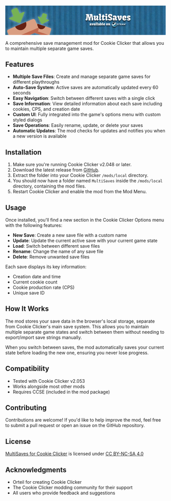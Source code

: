 ![Banner](assets/github_banner.png)

A comprehensive save management mod for Cookie Clicker that allows you to maintain multiple separate game saves.

## Features

- **Multiple Save Files**: Create and manage separate game saves for different playthroughs
- **Auto-Save System**: Active saves are automatically updated every 60 seconds
- **Easy Navigation**: Switch between different saves with a single click
- **Save Information**: View detailed information about each save including cookies, CPS, and creation date
- **Custom UI**: Fully integrated into the game's options menu with custom styled dialogs
- **Save Operations**: Easily rename, update, or delete your saves
- **Automatic Updates**: The mod checks for updates and notifies you when a new version is available

## Installation

1. Make sure you're running Cookie Clicker v2.048 or later.
2. Download the latest release from [GitHub](https://github.com/Teyk0o/multisaves/releases).
3. Extract the folder into your Cookie Clicker `/mods/local` directory.
4. You should now have a folder named `MultiSaves` inside the `/mods/local` directory, containing the mod files.
5. Restart Cookie Clicker and enable the mod from the Mod Menu.

## Usage

Once installed, you'll find a new section in the Cookie Clicker Options menu with the following features:

- **New Save**: Create a new save file with a custom name
- **Update**: Update the current active save with your current game state
- **Load**: Switch between different save files
- **Rename**: Change the name of any save file
- **Delete**: Remove unwanted save files

Each save displays its key information:
- Creation date and time
- Current cookie count
- Cookie production rate (CPS)
- Unique save ID

## How It Works

The mod stores your save data in the browser's local storage, separate from Cookie Clicker's main save system. This allows you to maintain multiple separate game states and switch between them without needing to export/import save strings manually.

When you switch between saves, the mod automatically saves your current state before loading the new one, ensuring you never lose progress.

## Compatibility

- Tested with Cookie Clicker v2.053
- Works alongside most other mods
- Requires CCSE (included in the mod package)

## Contributing

Contributions are welcome! If you'd like to help improve the mod, feel free to submit a pull request or open an issue on the GitHub repository.

## License

<p xmlns:cc="http://creativecommons.org/ns#" xmlns:dct="http://purl.org/dc/terms/"><a property="dct:title" rel="cc:attributionURL" href="https://github.com/Teyk0o/multisaves">MultiSaves for Cookie Clicker</a> is licensed under <a href="https://creativecommons.org/licenses/by-nc-sa/4.0/?ref=chooser-v1" target="_blank" rel="license noopener noreferrer" style="display:inline-block;">CC BY-NC-SA 4.0<img style="height:22px!important;margin-left:3px;vertical-align:text-bottom;" src="https://mirrors.creativecommons.org/presskit/icons/cc.svg?ref=chooser-v1" alt=""><img style="height:22px!important;margin-left:3px;vertical-align:text-bottom;" src="https://mirrors.creativecommons.org/presskit/icons/by.svg?ref=chooser-v1" alt=""><img style="height:22px!important;margin-left:3px;vertical-align:text-bottom;" src="https://mirrors.creativecommons.org/presskit/icons/nc.svg?ref=chooser-v1" alt=""><img style="height:22px!important;margin-left:3px;vertical-align:text-bottom;" src="https://mirrors.creativecommons.org/presskit/icons/sa.svg?ref=chooser-v1" alt=""></a></p>

## Acknowledgments

- Orteil for creating Cookie Clicker
- The Cookie Clicker modding community for their support
- All users who provide feedback and suggestions
